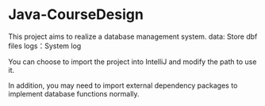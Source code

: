 # Java-CourseDesign
This project aims to realize a database management system.
data: Store dbf files
logs：System log

You can choose to import the project into IntelliJ and modify the path to use it.

In addition, you may need to import external dependency packages to implement database functions normally.

